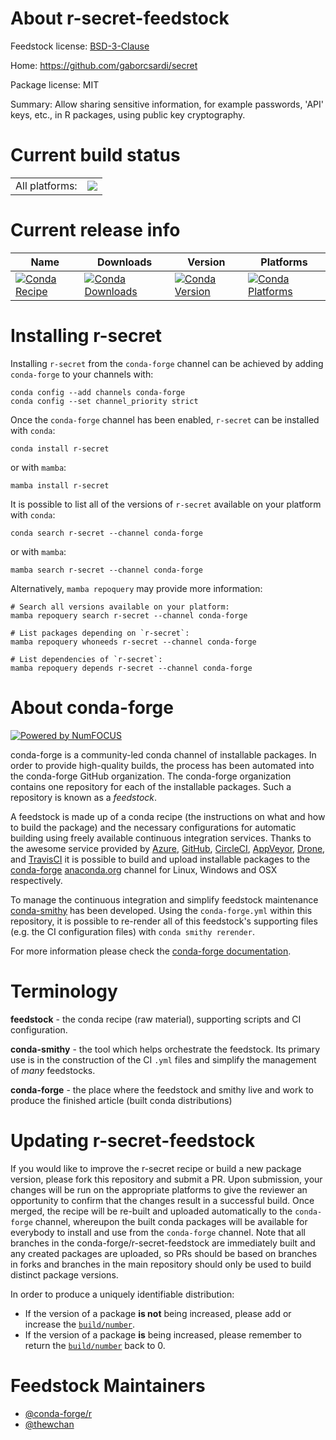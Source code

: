 About r-secret-feedstock
========================

Feedstock license: [BSD-3-Clause](https://github.com/conda-forge/r-secret-feedstock/blob/main/LICENSE.txt)

Home: https://github.com/gaborcsardi/secret

Package license: MIT

Summary: Allow sharing sensitive information, for example passwords, 'API' keys, etc., in R packages, using public key cryptography.

Current build status
====================


<table><tr><td>All platforms:</td>
    <td>
      <a href="https://dev.azure.com/conda-forge/feedstock-builds/_build/latest?definitionId=17684&branchName=main">
        <img src="https://dev.azure.com/conda-forge/feedstock-builds/_apis/build/status/r-secret-feedstock?branchName=main">
      </a>
    </td>
  </tr>
</table>

Current release info
====================

| Name | Downloads | Version | Platforms |
| --- | --- | --- | --- |
| [![Conda Recipe](https://img.shields.io/badge/recipe-r--secret-green.svg)](https://anaconda.org/conda-forge/r-secret) | [![Conda Downloads](https://img.shields.io/conda/dn/conda-forge/r-secret.svg)](https://anaconda.org/conda-forge/r-secret) | [![Conda Version](https://img.shields.io/conda/vn/conda-forge/r-secret.svg)](https://anaconda.org/conda-forge/r-secret) | [![Conda Platforms](https://img.shields.io/conda/pn/conda-forge/r-secret.svg)](https://anaconda.org/conda-forge/r-secret) |

Installing r-secret
===================

Installing `r-secret` from the `conda-forge` channel can be achieved by adding `conda-forge` to your channels with:

```
conda config --add channels conda-forge
conda config --set channel_priority strict
```

Once the `conda-forge` channel has been enabled, `r-secret` can be installed with `conda`:

```
conda install r-secret
```

or with `mamba`:

```
mamba install r-secret
```

It is possible to list all of the versions of `r-secret` available on your platform with `conda`:

```
conda search r-secret --channel conda-forge
```

or with `mamba`:

```
mamba search r-secret --channel conda-forge
```

Alternatively, `mamba repoquery` may provide more information:

```
# Search all versions available on your platform:
mamba repoquery search r-secret --channel conda-forge

# List packages depending on `r-secret`:
mamba repoquery whoneeds r-secret --channel conda-forge

# List dependencies of `r-secret`:
mamba repoquery depends r-secret --channel conda-forge
```


About conda-forge
=================

[![Powered by
NumFOCUS](https://img.shields.io/badge/powered%20by-NumFOCUS-orange.svg?style=flat&colorA=E1523D&colorB=007D8A)](https://numfocus.org)

conda-forge is a community-led conda channel of installable packages.
In order to provide high-quality builds, the process has been automated into the
conda-forge GitHub organization. The conda-forge organization contains one repository
for each of the installable packages. Such a repository is known as a *feedstock*.

A feedstock is made up of a conda recipe (the instructions on what and how to build
the package) and the necessary configurations for automatic building using freely
available continuous integration services. Thanks to the awesome service provided by
[Azure](https://azure.microsoft.com/en-us/services/devops/), [GitHub](https://github.com/),
[CircleCI](https://circleci.com/), [AppVeyor](https://www.appveyor.com/),
[Drone](https://cloud.drone.io/welcome), and [TravisCI](https://travis-ci.com/)
it is possible to build and upload installable packages to the
[conda-forge](https://anaconda.org/conda-forge) [anaconda.org](https://anaconda.org/)
channel for Linux, Windows and OSX respectively.

To manage the continuous integration and simplify feedstock maintenance
[conda-smithy](https://github.com/conda-forge/conda-smithy) has been developed.
Using the ``conda-forge.yml`` within this repository, it is possible to re-render all of
this feedstock's supporting files (e.g. the CI configuration files) with ``conda smithy rerender``.

For more information please check the [conda-forge documentation](https://conda-forge.org/docs/).

Terminology
===========

**feedstock** - the conda recipe (raw material), supporting scripts and CI configuration.

**conda-smithy** - the tool which helps orchestrate the feedstock.
                   Its primary use is in the construction of the CI ``.yml`` files
                   and simplify the management of *many* feedstocks.

**conda-forge** - the place where the feedstock and smithy live and work to
                  produce the finished article (built conda distributions)


Updating r-secret-feedstock
===========================

If you would like to improve the r-secret recipe or build a new
package version, please fork this repository and submit a PR. Upon submission,
your changes will be run on the appropriate platforms to give the reviewer an
opportunity to confirm that the changes result in a successful build. Once
merged, the recipe will be re-built and uploaded automatically to the
`conda-forge` channel, whereupon the built conda packages will be available for
everybody to install and use from the `conda-forge` channel.
Note that all branches in the conda-forge/r-secret-feedstock are
immediately built and any created packages are uploaded, so PRs should be based
on branches in forks and branches in the main repository should only be used to
build distinct package versions.

In order to produce a uniquely identifiable distribution:
 * If the version of a package **is not** being increased, please add or increase
   the [``build/number``](https://docs.conda.io/projects/conda-build/en/latest/resources/define-metadata.html#build-number-and-string).
 * If the version of a package **is** being increased, please remember to return
   the [``build/number``](https://docs.conda.io/projects/conda-build/en/latest/resources/define-metadata.html#build-number-and-string)
   back to 0.

Feedstock Maintainers
=====================

* [@conda-forge/r](https://github.com/orgs/conda-forge/teams/r/)
* [@thewchan](https://github.com/thewchan/)

